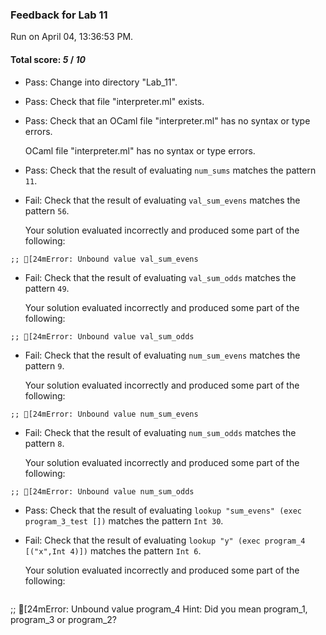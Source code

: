 ### Feedback for Lab 11

Run on April 04, 13:36:53 PM.

#### Total score: _5_ / _10_

+ Pass: Change into directory "Lab_11".

+ Pass: Check that file "interpreter.ml" exists.

+ Pass: Check that an OCaml file "interpreter.ml" has no syntax or type errors.

    OCaml file "interpreter.ml" has no syntax or type errors.



+ Pass: Check that the result of evaluating `num_sums` matches the pattern `11`.

   



+ Fail: Check that the result of evaluating `val_sum_evens` matches the pattern `56`.

   

   Your solution evaluated incorrectly and produced some part of the following:

 ` ;;
[24mError: Unbound value val_sum_evens
`


+ Fail: Check that the result of evaluating `val_sum_odds` matches the pattern `49`.

   

   Your solution evaluated incorrectly and produced some part of the following:

 ` ;;
[24mError: Unbound value val_sum_odds
`


+ Fail: Check that the result of evaluating `num_sum_evens` matches the pattern `9`.

   

   Your solution evaluated incorrectly and produced some part of the following:

 ` ;;
[24mError: Unbound value num_sum_evens
`


+ Fail: Check that the result of evaluating `num_sum_odds` matches the pattern `8`.

   

   Your solution evaluated incorrectly and produced some part of the following:

 ` ;;
[24mError: Unbound value num_sum_odds
`


+ Pass: Check that the result of evaluating `lookup "sum_evens" (exec program_3_test [])` matches the pattern `Int 30`.

   



+ Fail: Check that the result of evaluating `lookup "y" (exec program_4 [("x",Int 4)])` matches the pattern `Int 6`.

   

   Your solution evaluated incorrectly and produced some part of the following:

 
   ```
 ;;
[24mError: Unbound value program_4
Hint: Did you mean program_1, program_3 or program_2?

   ```



